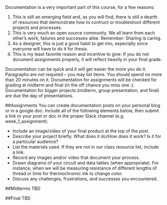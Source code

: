 Documentation is a very important part of this course, for a few reasons:

1. This is still an emerging field and, as you will find, there is still a dearth of resources that demonstrate how to contruct or troubleshoot different projects and processes.
2. This is very much an open source community. We all learn from each other’s work, failures and successes alike. Remember: Sharing is caring.
3. As a designer, this is just a good habit to get into, especially since everyone will have to do it for thesis.
4. This is my least favorite reason and incentive to give: If you do not document assignments properly, it will reflect heavily in your final grade.

Documentation can be quick and it will get easier the more you do it. Paragraphs are not required – you may list items. You should spend no more than 20 minutes on it. Documentation for assignments will be checked for grading at midterm and final (in the off chance you miss one :). Documentation for bigger projects (midterm, group presentation, and final) are due the day of presentations.

##Assignments
You can create documentation posts on your personal blog or in a google doc. Include all of the following elements below, then submit a link to your post or doc in the proper Slack channel (e.g. week_1_assignment): 
- Include an image/video of your final product at the top of the post.
- Describe your project briefly. What does it do/How does it work? Is it for a particular audience?
- List the materials used. If they are not in our class resource list, include a link.
- Record any images and/or video that document your process.
- Drawn diagrams of your circuit and data tables (when appropriate). For instance, when we will be measuring resistance of different lengths of thread or time for thermochromic ink to change color.
- Discuss any challenges, frustrations, and successes you encountered.

##Midterms
TBD

##Final
TBD
